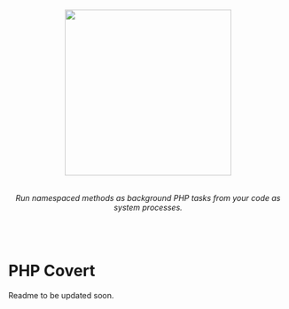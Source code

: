 <h6 align="center">
    <img src="https://github.com/stephenlake/php-covert/blob/master/docs/assets/php-covert.png" width="300"/>
</h6>

<h6 align="center">
    Run namespaced methods as background PHP tasks from your code as system processes.
</h6>

<br>

# PHP Covert
Readme to be updated soon.
